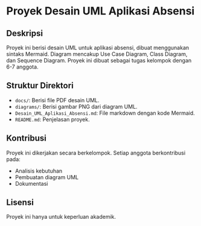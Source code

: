 # Proyek Desain UML Aplikasi Absensi

## Deskripsi
Proyek ini berisi desain UML untuk aplikasi absensi, dibuat menggunakan sintaks Mermaid. Diagram mencakup Use Case Diagram, Class Diagram, dan Sequence Diagram. Proyek ini dibuat sebagai tugas kelompok dengan 6-7 anggota.

## Struktur Direktori
- `docs/`: Berisi file PDF desain UML.
- `diagrams/`: Berisi gambar PNG dari diagram UML.
- `Desain_UML_Aplikasi_Absensi.md`: File markdown dengan kode Mermaid.
- `README.md`: Penjelasan proyek.

## Kontribusi
Proyek ini dikerjakan secara berkelompok. Setiap anggota berkontribusi pada:
- Analisis kebutuhan
- Pembuatan diagram UML
- Dokumentasi

## Lisensi
Proyek ini hanya untuk keperluan akademik.
